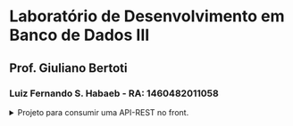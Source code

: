 # Laboratório de Desenvolvimento em Banco de Dados III

## Prof. Giuliano Bertoti

### Luiz Fernando S. Habaeb -  RA: 1460482011058

<details><summary> Projeto para consumir uma API-REST no front. </summary>
Neste projeto eu optei por realizar uma conexão com uma API do Spotify. Criei um App no ambiente de desenvolvimento do Spotify que me permite utilizar a API que eles disponibilizam. <br>
Portanto, ao executar o projeto há uma opção de realizar o login com sua conta real do aplicativo e, em seguida, o front exibe os seus dados de usuário. <br>
  <br>
<img align="center" src="https://user-images.githubusercontent.com/82103455/204116869-b2d9f436-db77-4c54-a4fc-2833d4ed1d79.png" height="460px"> 
</details>

